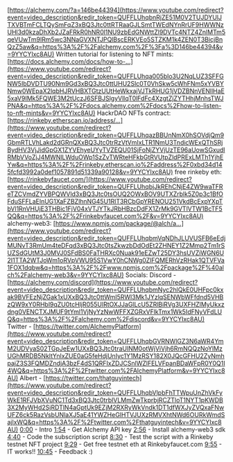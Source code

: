 [https://alchemy.com/?a=146be44394](https://www.youtube.com/redirect?event=video_description&redir_token=QUFFLUhqbnRjZE51M0V2TUJDYUlJTXVBTmFCLTQySmFqZ3xBQ3Jtc0ttRTRaaGJLSmtTWEdNYnRrUF9HWWNzUHl3d0kzaDhXb2JZaFRkR0hNR0l1NU9zbEdGNWttZl9DVTc4NTZ4ZnlMTm5qeVUwTm9lRm5wc3NNaGVXNTJPQlBscERKVEo5STZKM1k4ZEN0T3BicjBnQzZ5aw&q=https%3A%2F%2Falchemy.com%2F%3Fa%3D146be44394&v=9YYCYIxc8AU) Written tutorial for listening to NFT mints: [https://docs.alchemy.com/docs/how-to-...](https://www.youtube.com/redirect?event=video_description&redir_token=QUFFLUhqa005blo3U2NqLUZ3SFFGNW5IbDVDTU90Nm9Gd3xBQ3Jtc0ttUHU2Slc0T0VhSkw5cWhFNm5xYVBYNmw0WEpaX2lqbHJRVHBXTGtzUUtHeWkxajVJTkRHUG1jVDZBNnVENllHaE5xaV9IMk5FQWE3M2tUczJ6SFBJSlgyVllqT0lFdFc4XzgtZjZYTHhjMnhsTWJPNA&q=https%3A%2F%2Fdocs.alchemy.com%2Fdocs%2Fhow-to-listen-to-nft-mints&v=9YYCYIxc8AU) HackrDAO NFTs contract: [https://rinkeby.etherscan.io/address/...](https://www.youtube.com/redirect?event=video_description&redir_token=QUFFLUhqazBBUnNmX0hSOVdjQm9GbmRTLVhLakd2dGRnQXxBQ3Jtc0trRzVtVmIxLTR1NmU3TndicWExQThSRjBydHV3VjJidGpGX1ZYVEhyeUYyTVZEQU01SjFoNjZYVjUzTE96aUowSGxudlRMbVVoZjJ4MWNlLWduOWp1SzZvTWRteHFkbGtRVUtpZldPRExLMTh1YjhEYw&q=https%3A%2F%2Frinkeby.etherscan.io%2Faddress%2F0xbd34d145fcfd3992a0def1057891d51339a90128&v=9YYCYIxc8AU) free rinkeby eth: [https://rinkebyfaucet.com/](https://www.youtube.com/redirect?event=video_description&redir_token=QUFFLUhqbjJkREhCNjE4ZW9waTFReTZCVmdZYVBPQWVld3xBQ3Jtc0tsOUQ2OWxBOV9UTXZrblk5Z0p3c1BfOFduSFFLaElnUG1XaFZBZlhnNG45U1RlT3RCbGpYRENOU251VkdBcExpYXpTbVl1RnVHUjE3THBic1FjV04xVTJYTkJRbHBzcDdFX1ZrMk9GVTlVTW1BcTF5QQ&q=https%3A%2F%2Frinkebyfaucet.com%2F&v=9YYCYIxc8AU) alchemy-web3: [https://www.npmjs.com/package/@alch/a...](https://www.youtube.com/redirect?event=video_description&redir_token=QUFFLUhqbmVqNDhJLUVUSFB6eEdjMUNvT3RmUm4teDFqd3xBQ3Jtc0tsZkwzbDdOdEt2ZHNEY1Z2Mmp2Tm1rSUZSdGUtM3J0MVJ0SFdBS0FaTHRXc0Nuak91eEZwT25DY3hsUVZiWGN6U2I1TTA2WTJoWm1oRVpVWU95S1VwY0hCNWg0ZlFQMERhVzRHak1QTVFVa1FOX1dqbw&q=https%3A%2F%2Fwww.npmjs.com%2Fpackage%2F%40alch%2Falchemy-web3&v=9YYCYIxc8AU) Socials: Discord - [https://alchemy.com/discord](https://www.youtube.com/redirect?event=video_description&redir_token=QUFFLUhqbmNyc2hlQkE0UHFpc0kxak9BVFEzNjZGak1xUXxBQ3Jtc0ttWmI5RWl3Mk1JYzlqSENWbWFfdnd5VHBzQW9xY0RHbl9qZU0tcHljR055UlRtOXJJaGlLcU5ZRlBiRVg3UXFHZlMyUkxzdng0VENCTXJMUF9tYml1VjNyYzNwWFFXZGRxVFlkTmx1Wk5IdFNyVFdLUQ&q=https%3A%2F%2Falchemy.com%2Fdiscord&v=9YYCYIxc8AU) Twitter - [https://twitter.com/AlchemyPlatform](https://www.youtube.com/redirect?event=video_description&redir_token=QUFFLUhqbGVRNWlGZ3N6aWR4YmM2UDVyaS02TGpJeEw1UXxBQ3Jtc0traUlNM0otWjViVjh6RmNQQzNoYlMzUGhMRDB5NkltYnlxZUE0aG5feHdjUnIyc1Y1MzRSY182X0JQcGFHU2ZyNmhpajZ3S3FQMDZndjA3bzF4dS1QRFIxZDJCSnlWZlFELVFpanBDaWFpR0Y0Q1I4WQ&q=https%3A%2F%2Ftwitter.com%2FAlchemyPlatform&v=9YYCYIxc8AU) Albert - [https://twitter.com/thatguyintech](https://www.youtube.com/redirect?event=video_description&redir_token=QUFFLUhqbVlpbFhTTWpuUnZhVkFyWkE1RFJVbXVuNC1Td3xBQ3Jtc0trblVLMmZwTkprbjRCZTloT1NYT1pKWDB3X2MyWHd2SjRDTlN4aGptUk9EZjM2RXRyWkVndk1DT1dfWXJyZVQxaFNwUFZ6ck5RazVsbUNlaXJ5aE41YWZHeGlHTVJUXzRMVXhtNWd6OURkWmdSajlxWQ&q=https%3A%2F%2Ftwitter.com%2Fthatguyintech&v=9YYCYIxc8AU) [0:00](https://www.youtube.com/watch?v=9YYCYIxc8AU&t=0s) - Intro [1:54](https://www.youtube.com/watch?v=9YYCYIxc8AU&t=114s) - Get Alchemy API key [2:56](https://www.youtube.com/watch?v=9YYCYIxc8AU&t=176s) - Install alchemy-web3 sdk [4:40](https://www.youtube.com/watch?v=9YYCYIxc8AU&t=280s) - Code the subscription script [8:30](https://www.youtube.com/watch?v=9YYCYIxc8AU&t=510s) - Test the script with a Rinkeby testnet NFT project [9:29](https://www.youtube.com/watch?v=9YYCYIxc8AU&t=569s) - Get free testnet eth at Rinkebyfaucet.com [9:55](https://www.youtube.com/watch?v=9YYCYIxc8AU&t=595s) - IT works!! [10:45](https://www.youtube.com/watch?v=9YYCYIxc8AU&t=645s) - Feedback :)  